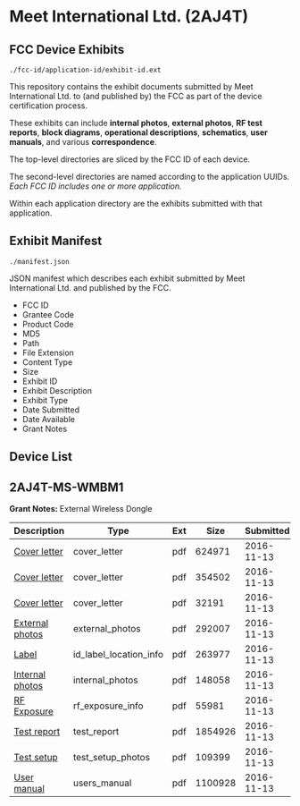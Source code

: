 # Meet International Ltd. (2AJ4T)
## FCC Device Exhibits

```
./fcc-id/application-id/exhibit-id.ext
```

This repository contains the exhibit documents submitted by Meet International Ltd. to (and published by) the FCC as part of the device certification process.

These exhibits can include **internal photos**, **external photos**, **RF test reports**, **block diagrams**, **operational descriptions**, **schematics**, **user manuals**, and various **correspondence**.

The top-level directories are sliced by the FCC ID of each device.

The second-level directories are named according to the application UUIDs. *Each FCC ID includes one or more application.*

Within each application directory are the exhibits submitted with that application. 

## Exhibit Manifest

```
./manifest.json
```

JSON manifest which describes each exhibit submitted by Meet International Ltd. and published by the FCC.

- FCC ID
- Grantee Code
- Product Code
- MD5
- Path
- File Extension
- Content Type
- Size
- Exhibit ID
- Exhibit Description
- Exhibit Type
- Date Submitted
- Date Available
- Grant Notes

## Device List
## 2AJ4T-MS-WMBM1
**Grant Notes:** External Wireless Dongle

| Description | Type | Ext | Size | Submitted | Available |
| ----------- | ---- | --- | ---- | --------- | --------- |
| [Cover letter](2AJ4T-MS-WMBM1/1af8b682d43e113a9714b8ff653d5d3f/3194355.pdf) | cover_letter | pdf | 624971 | 2016-11-13 | 2016-11-13 |
| [Cover letter](2AJ4T-MS-WMBM1/1af8b682d43e113a9714b8ff653d5d3f/3194356.pdf) | cover_letter | pdf | 354502 | 2016-11-13 | 2016-11-13 |
| [Cover letter](2AJ4T-MS-WMBM1/1af8b682d43e113a9714b8ff653d5d3f/3194357.pdf) | cover_letter | pdf | 32191 | 2016-11-13 | 2016-11-13 |
| [External photos](2AJ4T-MS-WMBM1/1af8b682d43e113a9714b8ff653d5d3f/3194358.pdf) | external_photos | pdf | 292007 | 2016-11-13 | 2016-11-13 |
| [Label](2AJ4T-MS-WMBM1/1af8b682d43e113a9714b8ff653d5d3f/3194359.pdf) | id_label_location_info | pdf | 263977 | 2016-11-13 | 2016-11-13 |
| [Internal photos](2AJ4T-MS-WMBM1/1af8b682d43e113a9714b8ff653d5d3f/3194360.pdf) | internal_photos | pdf | 148058 | 2016-11-13 | 2016-11-13 |
| [RF Exposure](2AJ4T-MS-WMBM1/1af8b682d43e113a9714b8ff653d5d3f/3194362.pdf) | rf_exposure_info | pdf | 55981 | 2016-11-13 | 2016-11-13 |
| [Test report](2AJ4T-MS-WMBM1/1af8b682d43e113a9714b8ff653d5d3f/3194364.pdf) | test_report | pdf | 1854926 | 2016-11-13 | 2016-11-13 |
| [Test setup](2AJ4T-MS-WMBM1/1af8b682d43e113a9714b8ff653d5d3f/3194365.pdf) | test_setup_photos | pdf | 109399 | 2016-11-13 | 2016-11-13 |
| [User manual](2AJ4T-MS-WMBM1/1af8b682d43e113a9714b8ff653d5d3f/3194366.pdf) | users_manual | pdf | 1100928 | 2016-11-13 | 2016-11-13 |
